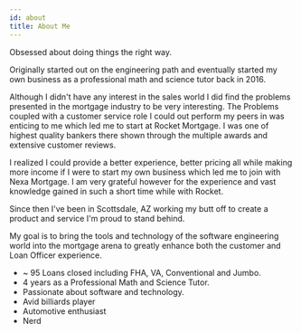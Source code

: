 ```yaml
---
id: about
title: About Me
---
```



Obsessed about doing things the right way.

Originally started out on the engineering path and eventually started my own business as a professional math and science tutor back in 2016. 

Although I didn't have any interest in the sales world I did find the problems presented in the mortgage industry to be very interesting.
The Problems coupled with a customer service role I could out perform my peers in was enticing to me which led me to start at Rocket Mortgage. 
I was one of highest quality bankers there shown through the multiple awards and extensive customer reviews. 

I realized I could provide a better experience, better pricing all while making more income if I were to start my own business which led me to join 
with Nexa Mortgage. I am very grateful however for the experience and vast knowledge gained in such a short time while with Rocket. 

Since then I've been in Scottsdale, AZ working my butt off to create a product and service I'm proud to stand behind. 

My goal is to bring the tools and technology of the software engineering world into the mortgage arena to greatly enhance both
the customer and Loan Officer experience. 

* ~ 95 Loans closed including FHA, VA, Conventional and Jumbo. 
* 4 years as a Professional Math and Science Tutor. 
* Passionate about software and technology.
* Avid billiards player
* Automotive enthusiast
* Nerd

